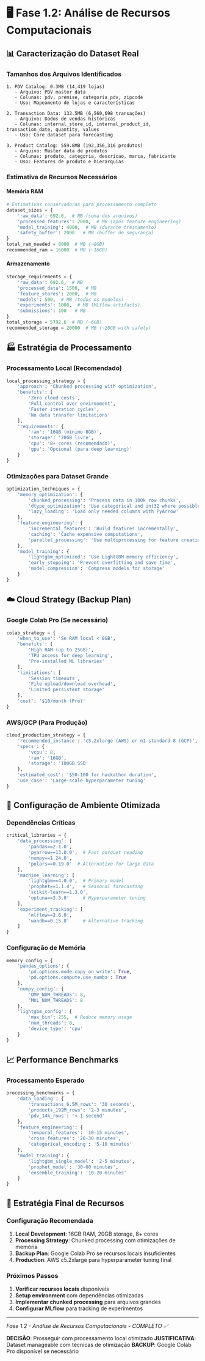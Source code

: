 # 🖥️ Fase 1.2: Análise de Recursos Computacionais

## 📊 Caracterização do Dataset Real

### Tamanhos dos Arquivos Identificados
```
1. PDV Catalog: 0.3MB (14,419 lojas)
   - Arquivo: PDV master data
   - Colunas: pdv, premise, categoria_pdv, zipcode
   - Uso: Mapeamento de lojas e características

2. Transaction Data: 132.5MB (6,560,698 transações)
   - Arquivo: Dados de vendas históricas
   - Colunas: internal_store_id, internal_product_id, transaction_date, quantity, values
   - Uso: Core dataset para forecasting

3. Product Catalog: 559.8MB (192,356,316 produtos)
   - Arquivo: Master data de produtos
   - Colunas: produto, categoria, descricao, marca, fabricante
   - Uso: Features de produto e hierarquias
```

### Estimativa de Recursos Necessários

#### Memória RAM
```python
# Estimativas conservadoras para processamento completo
dataset_sizes = {
    'raw_data': 692.6,  # MB (soma dos arquivos)
    'processed_features': 2000,  # MB (após feature engineering)
    'model_training': 4000,  # MB (durante treinamento)
    'safety_buffer': 2000   # MB (buffer de segurança)
}
total_ram_needed = 8000  # MB (~8GB)
recommended_ram = 16000  # MB (~16GB)
```

#### Armazenamento
```python
storage_requirements = {
    'raw_data': 692.6,  # MB
    'processed_data': 1500,  # MB
    'feature_stores': 2000,  # MB
    'models': 500,  # MB (todos os modelos)
    'experiments': 1000,  # MB (MLflow artifacts)
    'submissions': 100   # MB
}
total_storage = 5792.6  # MB (~6GB)
recommended_storage = 20000  # MB (~20GB with safety)
```

## 🏭 Estratégia de Processamento

### Processamento Local (Recomendado)
```python
local_processing_strategy = {
    'approach': 'Chunked processing with optimization',
    'benefits': [
        'Zero cloud costs',
        'Full control over environment', 
        'Faster iteration cycles',
        'No data transfer limitations'
    ],
    'requirements': {
        'ram': '16GB (mínimo 8GB)',
        'storage': '20GB livre',
        'cpu': '8+ cores (recomendado)',
        'gpu': 'Opcional (para deep learning)'
    }
}
```

### Otimizações para Dataset Grande
```python
optimization_techniques = {
    'memory_optimization': {
        'chunked_processing': 'Process data in 100k row chunks',
        'dtype_optimization': 'Use categorical and int32 where possible',
        'lazy_loading': 'Load only needed columns with PyArrow'
    },
    'feature_engineering': {
        'incremental_features': 'Build features incrementally',
        'caching': 'Cache expensive computations',
        'parallel_processing': 'Use multiprocessing for feature creation'
    },
    'model_training': {
        'lightgbm_optimized': 'Use LightGBM memory efficiency',
        'early_stopping': 'Prevent overfitting and save time',
        'model_compression': 'Compress models for storage'
    }
}
```

## ☁️ Cloud Strategy (Backup Plan)

### Google Colab Pro (Se necessário)
```python
colab_strategy = {
    'when_to_use': 'Se RAM local < 8GB',
    'benefits': [
        'High RAM (up to 25GB)',
        'TPU access for deep learning',
        'Pre-installed ML libraries'
    ],
    'limitations': [
        'Session timeouts',
        'File upload/download overhead',
        'Limited persistent storage'
    ],
    'cost': '$10/month (Pro)'
}
```

### AWS/GCP (Para Produção)
```python
cloud_production_strategy = {
    'recommended_instance': 'c5.2xlarge (AWS) or n1-standard-8 (GCP)',
    'specs': {
        'vcpu': 8,
        'ram': '16GB',
        'storage': '100GB SSD'
    },
    'estimated_cost': '$50-100 for hackathon duration',
    'use_case': 'Large-scale hyperparameter tuning'
}
```

## 🔧 Configuração de Ambiente Otimizada

### Dependências Críticas
```python
critical_libraries = {
    'data_processing': [
        'pandas==2.1.0',
        'pyarrow==13.0.0',  # Fast parquet reading
        'numpy==1.24.0',
        'polars==0.19.0'  # Alternative for large data
    ],
    'machine_learning': [
        'lightgbm==4.0.0',  # Primary model
        'prophet==1.1.4',   # Seasonal forecasting  
        'scikit-learn==1.3.0',
        'optuna==3.3.0'     # Hyperparameter tuning
    ],
    'experiment_tracking': [
        'mlflow==2.6.0',
        'wandb==0.15.8'     # Alternative tracking
    ]
}
```

### Configuração de Memória
```python
memory_config = {
    'pandas_options': {
        'pd.options.mode.copy_on_write': True,
        'pd.options.compute.use_numba': True
    },
    'numpy_config': {
        'OMP_NUM_THREADS': 8,
        'MKL_NUM_THREADS': 8
    },
    'lightgbm_config': {
        'max_bin': 255,  # Reduce memory usage
        'num_threads': 8,
        'device_type': 'cpu'
    }
}
```

## 📈 Performance Benchmarks

### Processamento Esperado
```python
processing_benchmarks = {
    'data_loading': {
        'transactions_6.5M_rows': '30 seconds',
        'products_192M_rows': '2-3 minutes',
        'pdv_14k_rows': '< 1 second'
    },
    'feature_engineering': {
        'temporal_features': '10-15 minutes', 
        'cross_features': '20-30 minutes',
        'categorical_encoding': '5-10 minutes'
    },
    'model_training': {
        'lightgbm_single_model': '2-5 minutes',
        'prophet_model': '30-60 minutes',
        'ensemble_training': '10-20 minutes'
    }
}
```

## 🎯 Estratégia Final de Recursos

### Configuração Recomendada
1. **Local Development**: 16GB RAM, 20GB storage, 8+ cores
2. **Processing Strategy**: Chunked processing com otimizações de memória
3. **Backup Plan**: Google Colab Pro se recursos locais insuficientes
4. **Production**: AWS c5.2xlarge para hyperparameter tuning final

### Próximos Passos
1. **Verificar recursos locais** disponíveis
2. **Setup environment** com dependências otimizadas
3. **Implementar chunked processing** para arquivos grandes
4. **Configurar MLflow** para tracking de experimentos

---

*Fase 1.2 - Análise de Recursos Computacionais - COMPLETO ✅*

**DECISÃO**: Prosseguir com processamento local otimizado
**JUSTIFICATIVA**: Dataset manageable com técnicas de otimização
**BACKUP**: Google Colab Pro disponível se necessário
